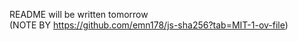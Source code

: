 README will be written tomorrow <br>
(NOTE BY https://github.com/emn178/js-sha256?tab=MIT-1-ov-file)